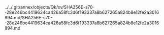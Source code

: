 ../../.git/annex/objects/Qk/xv/SHA256E-s70--28e246bc4419634ca426a58fc3d6f193337a8b627265a824b8e12fe2a3016894.md/SHA256E-s70--28e246bc4419634ca426a58fc3d6f193337a8b627265a824b8e12fe2a3016894.md
